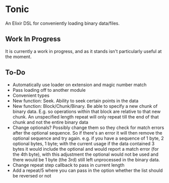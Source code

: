 Tonic
=====

An Elixir DSL for conveniently loading binary data/files.


Work In Progress
----------------

It is currently a work in progress, and as it stands isn't particularly useful at the moment.


To-Do
-----

 * Automatically use loader on extension and magic number match
 * Pass loading off to another module
 * Convenient types
 * New function: Seek. Ability to seek certain points in the data
 * New function: Block/Chunk/Binary. Be able to specify a new chunk of binary data. E.g. so operations within that block are relative to that new chunk. An unspecified length repeat will only repeat till the end of that chunk and not the entire binary data
 * Change optionals? Possibly change them so they check for match errors after the optional sequence. So if there's an error it will then remove the optional sequence and try again. e.g. if you have a sequence of 1 byte, 2 optional bytes, 1 byte; with the current usage if the data contained 3 bytes it would include the optional and would report a match error (for the 4th byte), with this adjustment the optional would not be used and there would be 1 byte (the 3rd) still left unprocessed in the binary data.
 * Change repeat step callback to pass in current length
 * Add a repeat/5 where you can pass in the option whether the list should be reversed or not
